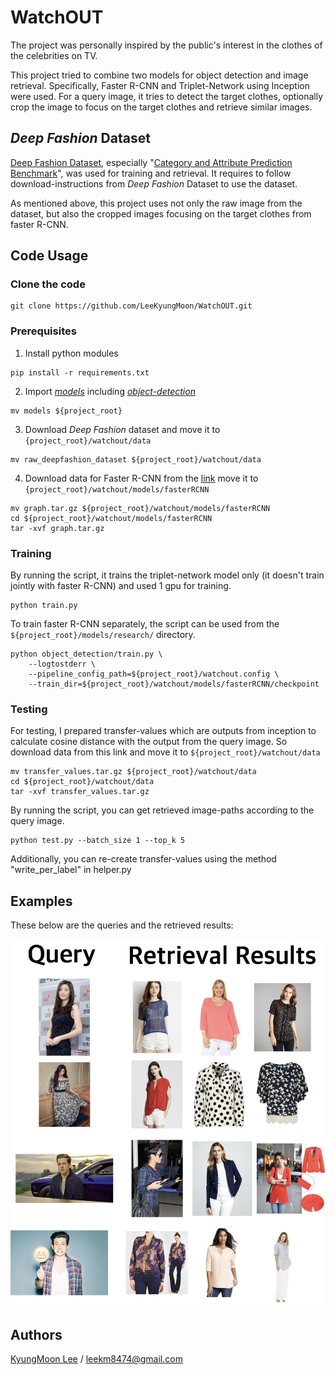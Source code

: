 # WatchOUT

The project was personally inspired by the public's interest in the clothes of the celebrities on TV.

This project tried to combine two models for object detection and image retrieval. Specifically, Faster R-CNN and Triplet-Network using Inception were used.
For a query image, it tries to detect the target clothes, optionally crop the image to focus on the target clothes and retrieve similar images.

## *Deep Fashion* Dataset
[Deep Fashion Dataset](http://mmlab.ie.cuhk.edu.hk/projects/DeepFashion.html), especially "[Category and Attribute Prediction Benchmark](http://mmlab.ie.cuhk.edu.hk/projects/DeepFashion/AttributePrediction.html)", was used for training and retrieval.
It requires to follow download-instructions from *Deep Fashion* Dataset to use the dataset.

As mentioned above, this project uses not only the raw image from the dataset, but also the cropped images focusing on the target clothes from faster R-CNN.

## Code Usage

### Clone the code

```
git clone https://github.com/LeeKyungMoon/WatchOUT.git
```

### Prerequisites

1. Install python modules

```
pip install -r requirements.txt
```

2. Import *[models](https://github.com/tensorflow/models)* including *[object-detection](https://github.com/tensorflow/models/tree/master/research/object_detection)* 

```
mv models ${project_root}
```

3. Download *Deep Fashion* dataset and move it to ```{project_root}/watchout/data```

```
mv raw_deepfashion_dataset ${project_root}/watchout/data
```

4. Download data for Faster R-CNN from the [link](http://leekyungmoon.com) move it to ```{project_root}/watchout/models/fasterRCNN```

```
mv graph.tar.gz ${project_root}/watchout/models/fasterRCNN
cd ${project_root}/watchout/models/fasterRCNN
tar -xvf graph.tar.gz
```

### Training

By running the script, it trains the triplet-network model only (it doesn't train jointly with faster R-CNN) and used 1 gpu for training.

```
python train.py
```

To train faster R-CNN separately, the script can be used from the ```${project_root}/models/research/``` directory.
```
python object_detection/train.py \
    --logtostderr \
    --pipeline_config_path=${project_root}/watchout.config \
    --train_dir=${project_root}/watchout/models/fasterRCNN/checkpoint
```

### Testing

For testing, I prepared transfer-values which are outputs from inception to calculate cosine distance with the output from the query image.
So download data from this link and move it to ```${project_root}/watchout/data```

```
mv transfer_values.tar.gz ${project_root}/watchout/data
cd ${project_root}/watchout/data
tar -xvf transfer_values.tar.gz
```

By running the script, you can get retrieved image-paths according to the query image.

```
python test.py --batch_size 1 --top_k 5 
```

Additionally, you can re-create transfer-values using the method "write_per_label" in helper.py


## Examples

These below are the queries and the retrieved results:

![alt tag](example.png)


## Authors

[KyungMoon Lee](http://leekyungmoon.com) / leekm8474@gmail.com
